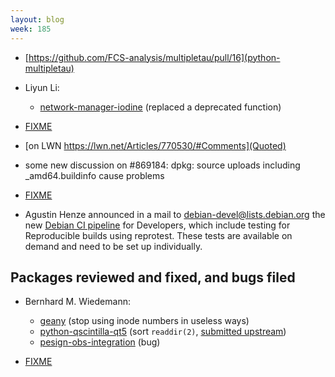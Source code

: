 ```yaml
---
layout: blog
week: 185
---
```


* [https://github.com/FCS-analysis/multipletau/pull/16](python-multipletau)

* Liyun Li:
   * [network-manager-iodine](https://gitlab.gnome.org/GNOME/network-manager-iodine/merge_requests/1) (replaced a deprecated function)

* [FIXME](http://lists.gnu.org/archive/html/info-mtools/2018-11/msg00000.html)

* [on LWN https://lwn.net/Articles/770530/#Comments](Quoted)

* some new discussion on #869184: dpkg: source uploads including _amd64.buildinfo cause problems


* [FIXME](https://bugs.debian.org/901473#33)

* Agustin Henze announced in a mail to debian-devel@lists.debian.org the new [Debian CI pipeline](https://lists.debian.org/msgid-search/e8eafac7-ed5a-ac2f-c13a-e26d24d27dae@debian.org) for Developers, which include testing for Reproducible builds using reprotest. These tests are available on demand and need to be set up individually.



Packages reviewed and fixed, and bugs filed
-------------------------------------------

* Bernhard M. Wiedemann:
    * [geany](https://github.com/geany/geany/pull/1989) (stop using inode numbers in useless ways)
    * [python-qscintilla-qt5](https://build.opensuse.org/request/show/647086) (sort `readdir(2)`, [submitted upstream](https://www.riverbankcomputing.com/pipermail/qscintilla/2018-November/001349.html))
    * [pesign-obs-integration](https://bugzilla.opensuse.org/show_bug.cgi?id=1114605) (bug)

* [FIXME](https://github.com/FCS-analysis/multipletau/pull/16#issuecomment-437284262)
